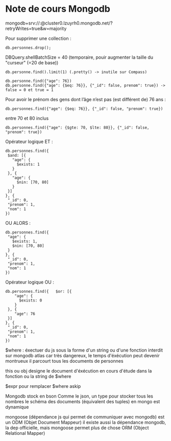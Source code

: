 # Note de cours Mongodb

mongodb+srv://<username>:<password>@cluster0.lzuyrh0.mongodb.net/?retryWrites=true&w=majority

Pour supprimer une collection :

```shell
db.personnes.drop(); 
```

DBQuery.shellBatchSize = 40 (temporaire, pouir augmenter la taille du "curseur" (=20 de base))

```shell
db.personne.find().limit(1) (.pretty() -> inutile sur Compass)

db.personne.find({"age": 76})
db.personne.find({"age": {$eq: 76}}, {"_id": false, prenom": true}) -> false = 0 et true = 1
```

Pour avoir le prénom des gens dont l’âge n’est pas (est différent de) 76 ans :

```shell
db.personnes.find({"age": {$eq: 76}}, {"_id": false, "prenom": true})
```

entre 70 et 80 inclus

```shell
db.personnes.find({"age": {$gte: 70, $lte: 80}}, {"_id": false, "prenom": true})
```

Opérateur logique ET :

```shell
db.personnes.find({ 
 $and: [{ 
   "age": { 
     $exists: 1 
   } 
 }, { 
   "age": { 
     $nin: [70, 80] 
   } 
 }] 
}, { 
 "_id": 0, 
 "prenom": 1, 
 "nom": 1 
}) 
```

OU ALORS :

```shell
db.personnes.find({ 
 "age": { 
   $exists: 1, 
   $nin: [70, 80] 
 } 
}, { 
 "_id": 0, 
 "prenom": 1, 
 "nom": 1 
}) 
```

Opérateur logique OU :

```shell
db.personnes.find({   $or: [{ 
    "age": { 
      $exists: 0 
    } 
 }, { 
    "age": 76
 }]  
}, { 
 "_id": 0, 
 "prenom": 1, 
 "nom": 1 
}) 
```

$where : éxectuer du js sous la forme d'un string ou d'une fonction
interdit sur mongodb atlas car très dangereux, le temps d'éxécution peut devenir montrueux
il parcourt tous les documents de personnes

this ou obj designe le document d'éxécution en cours d'étude dans la fonction ou la string de $where

$expr pour remplacer $where askip

Mongodb stock en bson
Comme le json, un type pour stocker tous les nombres
le schéma des documents (équivalent des tuples) en mongo est dynamique

mongoose (dépendance js qui permet de communiquer avec mongodb) est un ODM (Objet Document Mappeur)
il existe aussi la dépendance mongodb, la dep officielle, mais mongoose permet plus de chose
ORM (Object Relational Mapper)